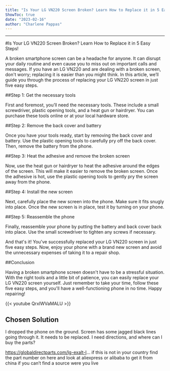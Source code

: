 ```yaml
---
title: "Is Your LG VN220 Screen Broken? Learn How to Replace it in 5 Easy Steps!"
ShowToc: true 
date: "2023-02-16"
author: "Charlene Pappas"
---
```

*****
#Is Your LG VN220 Screen Broken? Learn How to Replace it in 5 Easy Steps!

A broken smartphone screen can be a headache for anyone. It can disrupt your daily routine and even cause you to miss out on important calls and messages. If you have an LG VN220 and are dealing with a broken screen, don't worry; replacing it is easier than you might think. In this article, we’ll guide you through the process of replacing your LG VN220 screen in just five easy steps.

##Step 1: Get the necessary tools

First and foremost, you’ll need the necessary tools. These include a small screwdriver, plastic opening tools, and a heat gun or hairdryer. You can purchase these tools online or at your local hardware store.

##Step 2: Remove the back cover and battery

Once you have your tools ready, start by removing the back cover and battery. Use the plastic opening tools to carefully pry off the back cover. Then, remove the battery from the phone.

##Step 3: Heat the adhesive and remove the broken screen

Now, use the heat gun or hairdryer to heat the adhesive around the edges of the screen. This will make it easier to remove the broken screen. Once the adhesive is hot, use the plastic opening tools to gently pry the screen away from the phone.

##Step 4: Install the new screen

Next, carefully place the new screen into the phone. Make sure it fits snugly into place. Once the new screen is in place, test it by turning on your phone.

##Step 5: Reassemble the phone

Finally, reassemble your phone by putting the battery and back cover back into place. Use the small screwdriver to tighten any screws if necessary.

And that's it! You've successfully replaced your LG VN220 screen in just five easy steps. Now, enjoy your phone with a brand new screen and avoid the unnecessary expenses of taking it to a repair shop. 

##Conclusion

Having a broken smartphone screen doesn't have to be a stressful situation. With the right tools and a little bit of patience, you can easily replace your LG VN220 screen yourself. Just remember to take your time, follow these five easy steps, and you'll have a well-functioning phone in no time. Happy repairing!

{{< youtube QrxIWVaMALU >}} 



## Chosen Solution
 I dropped the phone on the ground.  Screen has some jagged black lines going through it. It needs to be replaced. I need directions, and where can I buy the parts?

 https://globaldirectparts.com/lg-exalt-l...
if this is not in your country find the part number on here and look at aliexpress or alibaba to get it from china if you can’t find a source were you live




